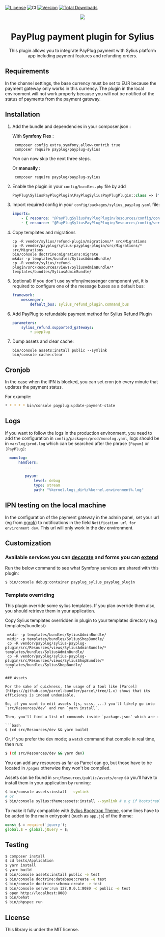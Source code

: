 [![License](https://img.shields.io/packagist/l/payplug/payplug-sylius.svg)](https://github.com/payplug/SyliusPayPlugPlugin/blob/master/LICENSE)
![CI](https://github.com/payplug/SyliusPayPlugPlugin/workflows/CI/badge.svg?branch=master)
[![Version](https://img.shields.io/packagist/v/payplug/payplug-sylius.svg)](https://packagist.org/packages/payplug/payplug-sylius)
[![Total Downloads](https://poser.pugx.org/payplug/payplug-sylius/downloads)](https://packagist.org/packages/payplug/payplug-sylius)

<p align="center">
    <a href="https://sylius.com" target="_blank">
        <img src="https://demo.sylius.com/assets/shop/img/logo.png" />
    </a>
</p>

<h1 align="center">PayPlug payment plugin for Sylius</h1>

<p align="center">This plugin allows you to integrate PayPlug payment with Sylius platform app including payment features and refunding orders.</p>

## Requirements
In the channel settings, the base currency must be set to EUR because the payment gateway only works in this currency. The plugin in the local environment will not work properly because you will not be notified of the status of payments from the payment gateway.

## Installation

1. Add the bundle and dependencies in your composer.json :

    With **Symfony Flex** :

        composer config extra.symfony.allow-contrib true
        composer require payplug/payplug-sylius

    Yon can now skip the next three steps.

    Or **manually** :

        composer require payplug/payplug-sylius

2. Enable the plugin in your `config/bundles.php` file by add

    ```php
    PayPlug\SyliusPayPlugPlugin\PayPlugSyliusPayPlugPlugin::class => ['all' => true],
    ```

3. Import required config in your `config/packages/sylius_payplug.yaml` file:

    ```yaml
    imports:
        - { resource: "@PayPlugSyliusPayPlugPlugin/Resources/config/config.yml" }
        - { resource: "@PayPlugSyliusPayPlugPlugin/Resources/config/services.xml" }
    ```
   
4. Copy templates and migrations
    ```shell
    cp -R vendor/sylius/refund-plugin/migrations/* src/Migrations
    cp -R vendor/payplug/sylius-payplug-plugin/src/Migrations/* src/Migrations
    bin/console doctrine:migrations:migrate
    mkdir -p templates/bundles/SyliusAdminBundle/
    cp -R vendor/sylius/refund-plugin/src/Resources/views/SyliusAdminBundle/* templates/bundles/SyliusAdminBundle/
    ```
5. (optional) If you don't use symfony/messenger component yet, it is required to configure one of the message buses as a default bus:

    ```yaml
    framework:
        messenger:
            default_bus: sylius_refund_plugin.command_bus
    ```

6. Add PayPlug to refundable payment method for Sylius Refund Plugin

    ```yaml
    parameters:
        sylius_refund.supported_gateways:
            - payplug
    ```

7. Dump assets and clear cache:

    ```shell
    bin/console assets:install public --symlink
    bin/console cache:clear
    ```
    
## Cronjob
In the case when the IPN is blocked, you can set cron job every minute that updates the payment status.

For example:

```bash
* * * * * bin/console payplug:update-payment-state
```

## Logs

If you want to follow the logs in the production environment, you need to add the configuration in `config/packages/prod/monolog.yaml`, logs should be in `var/log/prod.log` which can be searched after the phrase `[Payum]` or `[PayPlug]`:

 ```yaml
   monolog:
       handlers:
          ...
          
          payum:
              level: debug
              type: stream
              path: "%kernel.logs_dir%/%kernel.environment%.log"
```

## IPN testing on the local machine

In the configuration of the payment gateway in the admin panel, set your url (eg from [ngrok](https://ngrok.com/)) to notifications in the field `Notification url for environment dev`. This url will only work in the dev environment.
 
## Customization

### Available services you can [decorate](https://symfony.com/doc/current/service_container/service_decoration.html) and forms you can [extend](http://symfony.com/doc/current/form/create_form_type_extension.html)

Run the below command to see what Symfony services are shared with this plugin:
 
```bash
$ bin/console debug:container payplug_sylius_payplug_plugin
```

### Template overriding

This plugin override some sylius templates. 
If you plan override them also, you should retrieve them in your application.

Copy Sylius templates overridden in plugin to your templates directory (e.g templates/bundles/)

   ```shell
    mkdir -p templates/bundles/SyliusAdminBundle/
    mkdir -p templates/bundles/SyliusShopBundle/
    cp -R vendor/payplug/sylius-payplug-plugin/src/Resources/views/SyliusAdminBundle/* templates/bundles/SyliusAdminBundle/
    cp -R vendor/payplug/sylius-payplug-plugin/src/Resources/views/SyliusShopBundle/* templates/bundles/SyliusShopBundle/
    ```

### Assets

For the sake of quickness, the usage of a tool like [Parcel](https://github.com/parcel-bundler/parcel/tree/1.x) shows that its efficiency is indeed undeniable.

So, if you want to edit assets (js, scss, ...) you'll likely go into `src/Resources/dev` and run `yarn install`.

Then, you'll find a list of commands inside `package.json` which are :

```bash
$ (cd src/Resources/dev && yarn build)
``` 

Or, if you prefer the dev mode; a `watch` command that compile in real time, then run:

```bash
$ (cd src/Resources/dev && yarn dev)
``` 

You can add any resources as far as Parcel can go, but those have to be located in `/pages` otherwize they won't be compiled.

Assets can be found in `src/Resources/public/assets/oney` so you'll have to install them in your application by running:

```bash
$ bin/console assets:install --symlink
# or
$ bin/console sylius:theme:assets:install --symlink # e.g if bootstrapTheme is enabled 
``` 

To make it fully compatible with [Sylius Bootstrap Theme](https://github.com/Sylius/BootstrapTheme), some lines have to be added to ̀the main entrypoint (such as `app.js`) of the theme:

```js
const $ = require('jquery');
global.$ = global.jQuery = $;
```

## Testing

```bash
$ composer install
$ cd tests/Application
$ yarn install
$ yarn build
$ bin/console assets:install public -e test
$ bin/console doctrine:database:create -e test
$ bin/console doctrine:schema:create -e test
$ bin/console server:run 127.0.0.1:8080 -d public -e test
$ open http://localhost:8080
$ bin/behat
$ bin/phpspec run
```

## License

This library is under the MIT license.
